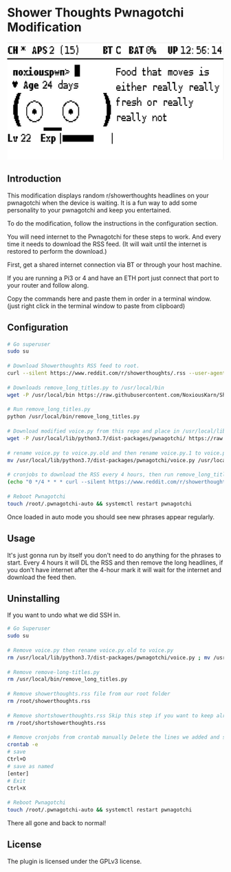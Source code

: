 # Shower Thoughts Pwnagotchi Modification

<img src="/attachments/gifmaker_me.gif" alt='Pwnagotchi reading Shower Thoughts' width="631" height="272"/>

## Introduction

This modification displays random r/showerthoughts headlines on your pwnagotchi when the device is waiting. It is a fun way to add some personality to your pwnagotchi and keep you entertained.

To do the modification, follow the instructions in the configuration section. 

You will need internet to the Pwnagotchi for these steps to work. And every time it needs to download the RSS feed. (It will wait until the internet is restored to perform the download.)

First, get a shared internet connection via BT or through your host machine. 

If you are running a Pi3 or 4 and have an ETH port just connect that port to your router and follow along. 

Copy the commands here and paste them in order in a terminal window. (just right click in the terminal window to paste from clipboard)

## Configuration

```bash
# Go superuser
sudo su

# Download Showerthoughts RSS feed to root. 
curl --silent https://www.reddit.com/r/showerthoughts/.rss --user-agent 'Mozilla' --output /root/showerthoughts.rss

# Downloads remove_long_titles.py to /usr/local/bin
wget -P /usr/local/bin https://raw.githubusercontent.com/NoxiousKarn/Showerthoughts/main/remove_long_titles.py

# Run remove_long_titles.py
python /usr/local/bin/remove_long_titles.py

# Download modified voice.py from this repo and place in /usr/local/lib/python3.7/dist-packages/pwnagotchi/ it should save as voice.py.1
wget -P /usr/local/lib/python3.7/dist-packages/pwnagotchi/ https://raw.githubusercontent.com/NoxiousKarn/Showerthoughts/main/voice.py

# rename voice.py to voice.py.old and then rename voice.py.1 to voice.py.
mv /usr/local/lib/python3.7/dist-packages/pwnagotchi/voice.py /usr/local/lib/python3.7/dist-packages/pwnagotchi/voice.py.old ; mv /usr/local/lib/python3.7/dist-packages/pwnagotchi/voice.py.1 /usr/local/lib/python3.7/dist-packages/pwnagotchi/voice.py

# cronjobs to download the RSS every 4 hours, then run remove_long_titles.py to remove long Headlines in the feed file every 4 hours
(echo "0 */4 * * * curl --silent https://www.reddit.com/r/showerthoughts/.rss --user-agent 'Mozilla' --output showerthoughts.rss" ; echo "0 */4 * * * /usr/bin/python3 /usr/local/bin/remove_long_titles.py >/dev/null 2>&1") | crontab -

# Reboot Pwnagotchi
touch /root/.pwnagotchi-auto && systemctl restart pwnagotchi


```

Once loaded in auto mode you should see new phrases appear regularly.

## Usage
It's just gonna run by itself you don't need to do anything for the phrases to start. Every 4 hours it will DL the RSS and then remove the long headlines, if you don't have internet after the 4-hour mark it will wait for the internet and download the feed then. 


## Uninstalling
If you want to undo what we did SSH in.
```bash
# Go Superuser
sudo su

# Remove voice.py then rename voice.py.old to voice.py
rm /usr/local/lib/python3.7/dist-packages/pwnagotchi/voice.py ; mv /usr/local/lib/python3.7/dist-packages/pwnagotchi/voice.py.old /usr/local/lib/python3.7/dist-packages/pwnagotchi/voice.py

# Remove remove-long-titles.py
rm /usr/local/bin/remove_long_titles.py

# Remove showerthoughts.rss file from our root folder
rm /root/showerthoughts.rss

# Remove shortshowerthoughts.rss Skip this step if you want to keep already collected headlines for reinstall
rm /root/shortshowerthoughts.rss

# Remove cronjobs from crontab manually Delete the lines we added and save
crontab -e
# save
Ctrl+O
# save as named
[enter]
# Exit
Ctrl+X

# Reboot Pwnagotchi
touch /root/.pwnagotchi-auto && systemctl restart pwnagotchi

```
   There all gone and back to normal!

## License
The plugin is licensed under the GPLv3 license.
